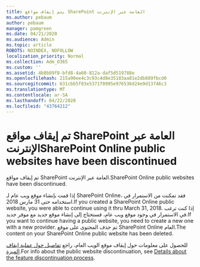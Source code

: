 ```yaml
---
title: يتم إيقاف مواقع SharePoint العامة عبر الإنترنت
ms.author: pebaum
author: pebaum
manager: pamgreen
ms.date: 04/21/2020
ms.audience: Admin
ms.topic: article
ROBOTS: NOINDEX, NOFOLLOW
localization_priority: Normal
ms.collection: Adm_O365
ms.custom: ''
ms.assetid: 4b8b89f8-bfd8-4a60-812a-daf5d519788e
ms.openlocfilehash: 215a90ee4c3c93c4d8e35183aa81e2db889fbcd0
ms.sourcegitcommit: 631cbb5f03e5371f0995e976536d24e9d13746c3
ms.translationtype: MT
ms.contentlocale: ar-SA
ms.lasthandoff: 04/22/2020
ms.locfileid: "43764212"
---
```

# <a name="sharepoint-online-public-websites-have-been-discontinued"></a><span data-ttu-id="25b3d-102">تم إيقاف مواقع SharePoint العامة عبر الإنترنت</span><span class="sxs-lookup"><span data-stu-id="25b3d-102">SharePoint Online public websites have been discontinued</span></span>

<span data-ttu-id="25b3d-103">تم إيقاف مواقع SharePoint العامة عبر الإنترنت.</span><span class="sxs-lookup"><span data-stu-id="25b3d-103">SharePoint Online public websites have been discontinued.</span></span>

<span data-ttu-id="25b3d-104">إذا قمت بإنشاء موقع ويب عام لـ SharePoint Online، فقد تمكنت من الاستمرار في استخدامه حتى 31 مارس 2018.</span><span class="sxs-lookup"><span data-stu-id="25b3d-104">If you created a SharePoint Online public website, you were able to continue using it thru March 31, 2018.</span></span> <span data-ttu-id="25b3d-105">إذا كنت ترغب في الاستمرار في وجود موقع ويب عام، فستحتاج إلى إنشاء موقع جديد مع موفر جديد.</span><span class="sxs-lookup"><span data-stu-id="25b3d-105">If you want to continue having a public website, you need to create a new one with a new provider.</span></span> <span data-ttu-id="25b3d-106">تم حذف المحتوى على موقع SharePoint Online العام.</span><span class="sxs-lookup"><span data-stu-id="25b3d-106">The content on your SharePoint Online public website has been deleted.</span></span>

<span data-ttu-id="25b3d-107">للحصول على معلومات حول إيقاف موقع الويب العام، راجع [تفاصيل حول عملية إيقاف الميزة](https://go.microsoft.com/fwlink/?linkid=866980).</span><span class="sxs-lookup"><span data-stu-id="25b3d-107">For info about the public website discontinuation, see [Details about the feature discontinuation process](https://go.microsoft.com/fwlink/?linkid=866980).</span></span>
